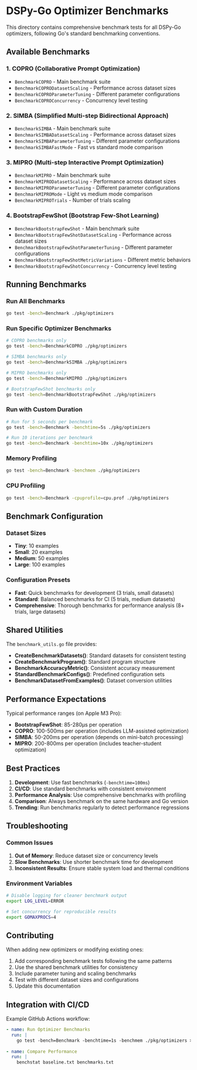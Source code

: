 # DSPy-Go Optimizer Benchmarks

This directory contains comprehensive benchmark tests for all DSPy-Go optimizers, following Go's standard benchmarking conventions.

## Available Benchmarks

### 1. COPRO (Collaborative Prompt Optimization)
- `BenchmarkCOPRO` - Main benchmark suite
- `BenchmarkCOPRODatasetScaling` - Performance across dataset sizes
- `BenchmarkCOPROParameterTuning` - Different parameter configurations
- `BenchmarkCOPROConcurrency` - Concurrency level testing

### 2. SIMBA (Simplified Multi-step Bidirectional Approach)
- `BenchmarkSIMBA` - Main benchmark suite
- `BenchmarkSIMBADatasetScaling` - Performance across dataset sizes
- `BenchmarkSIMBAParameterTuning` - Different parameter configurations
- `BenchmarkSIMBAFastMode` - Fast vs standard mode comparison

### 3. MIPRO (Multi-step Interactive Prompt Optimization)
- `BenchmarkMIPRO` - Main benchmark suite
- `BenchmarkMIPRODatasetScaling` - Performance across dataset sizes
- `BenchmarkMIPROParameterTuning` - Different parameter configurations
- `BenchmarkMIPROMode` - Light vs medium mode comparison
- `BenchmarkMIPROTrials` - Number of trials scaling

### 4. BootstrapFewShot (Bootstrap Few-Shot Learning)
- `BenchmarkBootstrapFewShot` - Main benchmark suite
- `BenchmarkBootstrapFewShotDatasetScaling` - Performance across dataset sizes
- `BenchmarkBootstrapFewShotParameterTuning` - Different parameter configurations
- `BenchmarkBootstrapFewShotMetricVariations` - Different metric behaviors
- `BenchmarkBootstrapFewShotConcurrency` - Concurrency level testing

## Running Benchmarks

### Run All Benchmarks
```bash
go test -bench=Benchmark ./pkg/optimizers
```

### Run Specific Optimizer Benchmarks
```bash
# COPRO benchmarks only
go test -bench=BenchmarkCOPRO ./pkg/optimizers

# SIMBA benchmarks only
go test -bench=BenchmarkSIMBA ./pkg/optimizers

# MIPRO benchmarks only
go test -bench=BenchmarkMIPRO ./pkg/optimizers

# BootstrapFewShot benchmarks only
go test -bench=BenchmarkBootstrapFewShot ./pkg/optimizers
```

### Run with Custom Duration
```bash
# Run for 5 seconds per benchmark
go test -bench=Benchmark -benchtime=5s ./pkg/optimizers

# Run 10 iterations per benchmark
go test -bench=Benchmark -benchtime=10x ./pkg/optimizers
```

### Memory Profiling
```bash
go test -bench=Benchmark -benchmem ./pkg/optimizers
```

### CPU Profiling
```bash
go test -bench=Benchmark -cpuprofile=cpu.prof ./pkg/optimizers
```

## Benchmark Configuration

### Dataset Sizes
- **Tiny**: 10 examples
- **Small**: 20 examples
- **Medium**: 50 examples
- **Large**: 100 examples

### Configuration Presets
- **Fast**: Quick benchmarks for development (3 trials, small datasets)
- **Standard**: Balanced benchmarks for CI (5 trials, medium datasets)
- **Comprehensive**: Thorough benchmarks for performance analysis (8+ trials, large datasets)

## Shared Utilities

The `benchmark_utils.go` file provides:

- **CreateBenchmarkDatasets()**: Standard datasets for consistent testing
- **CreateBenchmarkProgram()**: Standard program structure
- **BenchmarkAccuracyMetric()**: Consistent accuracy measurement
- **StandardBenchmarkConfigs()**: Predefined configuration sets
- **BenchmarkDatasetFromExamples()**: Dataset conversion utilities

## Performance Expectations

Typical performance ranges (on Apple M3 Pro):

- **BootstrapFewShot**: 85-280μs per operation
- **COPRO**: 100-500ms per operation (includes LLM-assisted optimization)
- **SIMBA**: 50-200ms per operation (depends on mini-batch processing)
- **MIPRO**: 200-800ms per operation (includes teacher-student optimization)

## Best Practices

1. **Development**: Use fast benchmarks (`-benchtime=100ms`)
2. **CI/CD**: Use standard benchmarks with consistent environment
3. **Performance Analysis**: Use comprehensive benchmarks with profiling
4. **Comparison**: Always benchmark on the same hardware and Go version
5. **Trending**: Run benchmarks regularly to detect performance regressions

## Troubleshooting

### Common Issues

1. **Out of Memory**: Reduce dataset size or concurrency levels
2. **Slow Benchmarks**: Use shorter benchmark time for development
3. **Inconsistent Results**: Ensure stable system load and thermal conditions

### Environment Variables

```bash
# Disable logging for cleaner benchmark output
export LOG_LEVEL=ERROR

# Set concurrency for reproducible results
export GOMAXPROCS=4
```

## Contributing

When adding new optimizers or modifying existing ones:

1. Add corresponding benchmark tests following the same patterns
2. Use the shared benchmark utilities for consistency
3. Include parameter tuning and scaling benchmarks
4. Test with different dataset sizes and configurations
5. Update this documentation

## Integration with CI/CD

Example GitHub Actions workflow:
```yaml
- name: Run Optimizer Benchmarks
  run: |
    go test -bench=Benchmark -benchtime=1s -benchmem ./pkg/optimizers > benchmarks.txt
    
- name: Compare Performance
  run: |
    benchstat baseline.txt benchmarks.txt
```